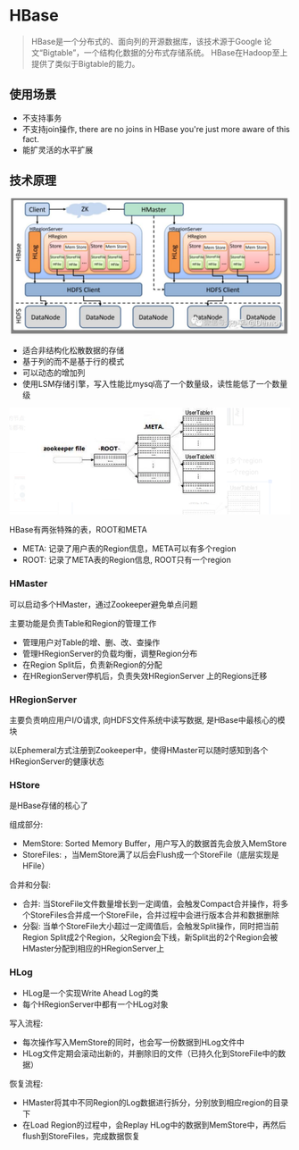# HBase

> HBase是一个分布式的、面向列的开源数据库，该技术源于Google 论文“Bigtable”，一个结构化数据的分布式存储系统。 HBase在Hadoop至上提供了类似于Bigtable的能力。

## 使用场景

- 不支持事务
- 不支持join操作, there are no joins in HBase you're just more aware of this fact.
- 能扩灵活的水平扩展

## 技术原理

![hbase架构图](./images/HBase架构.jpeg)

- 适合非结构化松散数据的存储
- 基于列的而不是基于行的模式
- 可以动态的增加列
- 使用LSM存储引擎，写入性能比mysql高了一个数量级，读性能低了一个数量级

![hbase中的zk](./images/HBase中zk.png)

HBase有两张特殊的表，ROOT和META

- META: 记录了用户表的Region信息，META可以有多个region
- ROOT: 记录了META表的Region信息, ROOT只有一个region

### HMaster

可以启动多个HMaster，通过Zookeeper避免单点问题

主要功能是负责Table和Region的管理工作

- 管理用户对Table的增、删、改、查操作
- 管理HRegionServer的负载均衡，调整Region分布
- 在Region Split后，负责新Region的分配
- 在HRegionServer停机后，负责失效HRegionServer 上的Regions迁移

### HRegionServer

主要负责响应用户I/O请求, 向HDFS文件系统中读写数据, 是HBase中最核心的模块

以Ephemeral方式注册到Zookeeper中，使得HMaster可以随时感知到各个HRegionServer的健康状态

### HStore

是HBase存储的核心了

组成部分:

- MemStore: Sorted Memory Buffer，用户写入的数据首先会放入MemStore
- StoreFiles: ，当MemStore满了以后会Flush成一个StoreFile（底层实现是HFile）

合并和分裂:

- 合并: 当StoreFile文件数量增长到一定阈值，会触发Compact合并操作，将多个StoreFiles合并成一个StoreFile，合并过程中会进行版本合并和数据删除
- 分裂: 当单个StoreFile大小超过一定阈值后，会触发Split操作，同时把当前Region Split成2个Region，父Region会下线，新Split出的2个Region会被HMaster分配到相应的HRegionServer上

### HLog

- HLog是一个实现Write Ahead Log的类
- 每个HRegionServer中都有一个HLog对象

写入流程:

- 每次操作写入MemStore的同时，也会写一份数据到HLog文件中
- HLog文件定期会滚动出新的，并删除旧的文件（已持久化到StoreFile中的数据）

恢复流程:

- HMaster将其中不同Region的Log数据进行拆分，分别放到相应region的目录下
- 在Load Region的过程中，会Replay HLog中的数据到MemStore中，再然后flush到StoreFiles，完成数据恢复